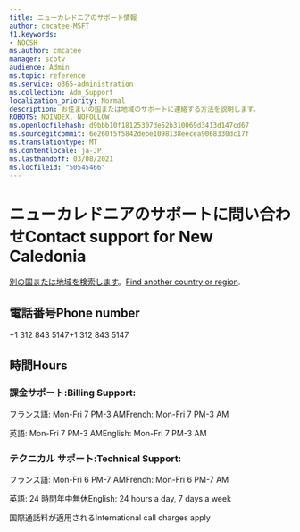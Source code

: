 ```yaml
---
title: ニューカレドニアのサポート情報
author: cmcatee-MSFT
f1.keywords:
- NOCSH
ms.author: cmcatee
manager: scotv
audience: Admin
ms.topic: reference
ms.service: o365-administration
ms.collection: Adm_Support
localization_priority: Normal
description: お住まいの国または地域のサポートに連絡する方法を説明します。
ROBOTS: NOINDEX, NOFOLLOW
ms.openlocfilehash: d9bbb10f18125307de52b310069d3413d147cd67
ms.sourcegitcommit: 6e260f5f5842debe1098138eecea9068330dc17f
ms.translationtype: MT
ms.contentlocale: ja-JP
ms.lasthandoff: 03/08/2021
ms.locfileid: "50545466"
---
```

# <a name="contact-support-for-new-caledonia"></a><span data-ttu-id="a0c1a-103">ニューカレドニアのサポートに問い合わせ</span><span class="sxs-lookup"><span data-stu-id="a0c1a-103">Contact support for New Caledonia</span></span>

<span data-ttu-id="a0c1a-104">[別の国または地域を検索します](../contact-support-for-business-products.md)。</span><span class="sxs-lookup"><span data-stu-id="a0c1a-104">[Find another country or region](../contact-support-for-business-products.md).</span></span>

## <a name="phone-number"></a><span data-ttu-id="a0c1a-105">電話番号</span><span class="sxs-lookup"><span data-stu-id="a0c1a-105">Phone number</span></span>
<span data-ttu-id="a0c1a-106">+1 312 843 5147</span><span class="sxs-lookup"><span data-stu-id="a0c1a-106">+1 312 843 5147</span></span>

## <a name="hours"></a><span data-ttu-id="a0c1a-107">時間</span><span class="sxs-lookup"><span data-stu-id="a0c1a-107">Hours</span></span>
### <a name="billing-support"></a><span data-ttu-id="a0c1a-108">課金サポート:</span><span class="sxs-lookup"><span data-stu-id="a0c1a-108">Billing Support:</span></span>

<span data-ttu-id="a0c1a-109">フランス語: Mon-Fri 7 PM-3 AM</span><span class="sxs-lookup"><span data-stu-id="a0c1a-109">French: Mon-Fri 7 PM-3 AM</span></span>

<span data-ttu-id="a0c1a-110">英語: Mon-Fri 7 PM-3 AM</span><span class="sxs-lookup"><span data-stu-id="a0c1a-110">English: Mon-Fri 7 PM-3 AM</span></span>

### <a name="technical-support"></a><span data-ttu-id="a0c1a-111">テクニカル サポート:</span><span class="sxs-lookup"><span data-stu-id="a0c1a-111">Technical Support:</span></span>

<span data-ttu-id="a0c1a-112">フランス語: Mon-Fri 6 PM-7 AM</span><span class="sxs-lookup"><span data-stu-id="a0c1a-112">French: Mon-Fri 6 PM-7 AM</span></span>

<span data-ttu-id="a0c1a-113">英語: 24 時間年中無休</span><span class="sxs-lookup"><span data-stu-id="a0c1a-113">English: 24 hours a day, 7 days a week</span></span>

<span data-ttu-id="a0c1a-114">国際通話料が適用される</span><span class="sxs-lookup"><span data-stu-id="a0c1a-114">International call charges apply</span></span>
